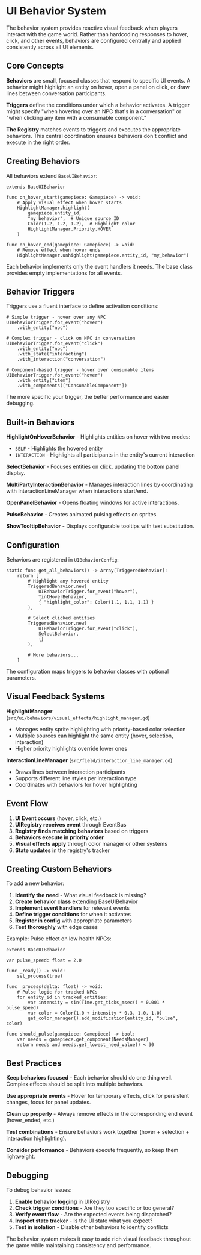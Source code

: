 # UI Behavior System

The behavior system provides reactive visual feedback when players interact with the game world. Rather than hardcoding responses to hover, click, and other events, behaviors are configured centrally and applied consistently across all UI elements.

## Core Concepts

**Behaviors** are small, focused classes that respond to specific UI events. A behavior might highlight an entity on hover, open a panel on click, or draw lines between conversation participants.

**Triggers** define the conditions under which a behavior activates. A trigger might specify "when hovering over an NPC that's in a conversation" or "when clicking any item with a consumable component."

**The Registry** matches events to triggers and executes the appropriate behaviors. This central coordination ensures behaviors don't conflict and execute in the right order.

## Creating Behaviors

All behaviors extend `BaseUIBehavior`:

```gdscript
extends BaseUIBehavior

func on_hover_start(gamepiece: Gamepiece) -> void:
    # Apply visual effect when hover starts
    HighlightManager.highlight(
        gamepiece.entity_id,
        "my_behavior",  # Unique source ID
        Color(1.2, 1.2, 1.2),  # Highlight color
        HighlightManager.Priority.HOVER
    )

func on_hover_end(gamepiece: Gamepiece) -> void:
    # Remove effect when hover ends
    HighlightManager.unhighlight(gamepiece.entity_id, "my_behavior")
```

Each behavior implements only the event handlers it needs. The base class provides empty implementations for all events.

## Behavior Triggers

Triggers use a fluent interface to define activation conditions:

```gdscript
# Simple trigger - hover over any NPC
UIBehaviorTrigger.for_event("hover")
    .with_entity("npc")

# Complex trigger - click on NPC in conversation
UIBehaviorTrigger.for_event("click")
    .with_entity("npc")
    .with_state("interacting")
    .with_interaction("conversation")

# Component-based trigger - hover over consumable items
UIBehaviorTrigger.for_event("hover")
    .with_entity("item")
    .with_components(["ConsumableComponent"])
```

The more specific your trigger, the better performance and easier debugging.

## Built-in Behaviors

**HighlightOnHoverBehavior** - Highlights entities on hover with two modes:
- `SELF` - Highlights the hovered entity
- `INTERACTION` - Highlights all participants in the entity's current interaction

**SelectBehavior** - Focuses entities on click, updating the bottom panel display.

**MultiPartyInteractionBehavior** - Manages interaction lines by coordinating with InteractionLineManager when interactions start/end.

**OpenPanelBehavior** - Opens floating windows for active interactions.

**PulseBehavior** - Creates animated pulsing effects on sprites.

**ShowTooltipBehavior** - Displays configurable tooltips with text substitution.

## Configuration

Behaviors are registered in `UIBehaviorConfig`:

```gdscript
static func get_all_behaviors() -> Array[TriggeredBehavior]:
    return [
        # Highlight any hovered entity
        TriggeredBehavior.new(
            UIBehaviorTrigger.for_event("hover"),
            TintHoverBehavior,
            { "highlight_color": Color(1.1, 1.1, 1.1) }
        ),
        
        # Select clicked entities
        TriggeredBehavior.new(
            UIBehaviorTrigger.for_event("click"),
            SelectBehavior,
            {}
        ),
        
        # More behaviors...
    ]
```

The configuration maps triggers to behavior classes with optional parameters.

## Visual Feedback Systems

**HighlightManager** (`src/ui/behaviors/visual_effects/highlight_manager.gd`)
- Manages entity sprite highlighting with priority-based color selection
- Multiple sources can highlight the same entity (hover, selection, interaction)
- Higher priority highlights override lower ones

**InteractionLineManager** (`src/field/interaction_line_manager.gd`)  
- Draws lines between interaction participants
- Supports different line styles per interaction type
- Coordinates with behaviors for hover highlighting

## Event Flow

1. **UI Event occurs** (hover, click, etc.)
2. **UIRegistry receives event** through EventBus
3. **Registry finds matching behaviors** based on triggers
4. **Behaviors execute in priority order**
5. **Visual effects apply** through color manager or other systems
6. **State updates** in the registry's tracker

## Creating Custom Behaviors

To add a new behavior:

1. **Identify the need** - What visual feedback is missing?
2. **Create behavior class** extending BaseUIBehavior
3. **Implement event handlers** for relevant events
4. **Define trigger conditions** for when it activates
5. **Register in config** with appropriate parameters
6. **Test thoroughly** with edge cases

Example: Pulse effect on low health NPCs:

```gdscript
extends BaseUIBehavior

var pulse_speed: float = 2.0

func _ready() -> void:
    set_process(true)

func _process(delta: float) -> void:
    # Pulse logic for tracked NPCs
    for entity_id in tracked_entities:
        var intensity = sin(Time.get_ticks_msec() * 0.001 * pulse_speed)
        var color = Color(1.0 + intensity * 0.3, 1.0, 1.0)
        get_color_manager().add_modification(entity_id, "pulse", color)

func should_pulse(gamepiece: Gamepiece) -> bool:
    var needs = gamepiece.get_component(NeedsManager)
    return needs and needs.get_lowest_need_value() < 30
```

## Best Practices

**Keep behaviors focused** - Each behavior should do one thing well. Complex effects should be split into multiple behaviors.

**Use appropriate events** - Hover for temporary effects, click for persistent changes, focus for panel updates.

**Clean up properly** - Always remove effects in the corresponding end event (hover_ended, etc.)

**Test combinations** - Ensure behaviors work together (hover + selection + interaction highlighting).

**Consider performance** - Behaviors execute frequently, so keep them lightweight.

## Debugging

To debug behavior issues:

1. **Enable behavior logging** in UIRegistry
2. **Check trigger conditions** - Are they too specific or too general?
3. **Verify event flow** - Are the expected events being dispatched?
4. **Inspect state tracker** - Is the UI state what you expect?
5. **Test in isolation** - Disable other behaviors to identify conflicts

The behavior system makes it easy to add rich visual feedback throughout the game while maintaining consistency and performance.